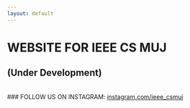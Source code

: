 ```yaml
---
layout: default
---
```


# WEBSITE FOR IEEE CS MUJ
## (Under Development)
<br />
### FOLLOW US ON INSTAGRAM: 
<a href="https://www.instagram.com/ieee_csmuj">instagram.com/ieee_csmuj</a>
